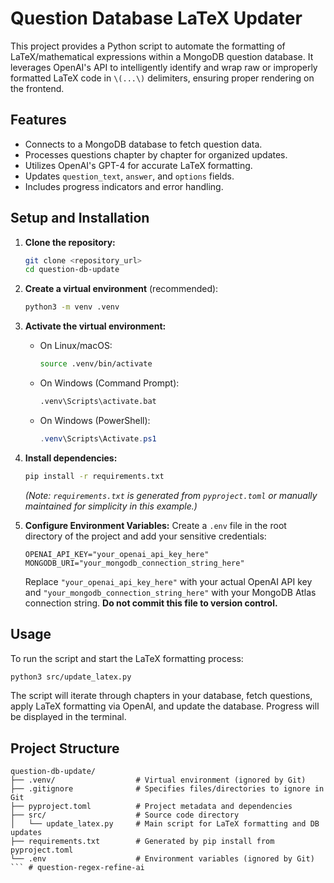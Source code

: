 # Question Database LaTeX Updater

This project provides a Python script to automate the formatting of LaTeX/mathematical expressions within a MongoDB question database. It leverages OpenAI's API to intelligently identify and wrap raw or improperly formatted LaTeX code in `\(...\)` delimiters, ensuring proper rendering on the frontend.

## Features

- Connects to a MongoDB database to fetch question data.
- Processes questions chapter by chapter for organized updates.
- Utilizes OpenAI's GPT-4 for accurate LaTeX formatting.
- Updates `question_text`, `answer`, and `options` fields.
- Includes progress indicators and error handling.

## Setup and Installation

1.  **Clone the repository:**
    ```bash
    git clone <repository_url>
    cd question-db-update
    ```

2.  **Create a virtual environment** (recommended):
    ```bash
    python3 -m venv .venv
    ```

3.  **Activate the virtual environment:**
    -   On Linux/macOS:
        ```bash
        source .venv/bin/activate
        ```
    -   On Windows (Command Prompt):
        ```bash
        .venv\Scripts\activate.bat
        ```
    -   On Windows (PowerShell):
        ```powershell
        .venv\Scripts\Activate.ps1
        ```

4.  **Install dependencies:**
    ```bash
    pip install -r requirements.txt
    ```
    *(Note: `requirements.txt` is generated from `pyproject.toml` or manually maintained for simplicity in this example.)*

5.  **Configure Environment Variables:**
    Create a `.env` file in the root directory of the project and add your sensitive credentials:
    ```
    OPENAI_API_KEY="your_openai_api_key_here"
    MONGODB_URI="your_mongodb_connection_string_here"
    ```
    Replace `"your_openai_api_key_here"` with your actual OpenAI API key and `"your_mongodb_connection_string_here"` with your MongoDB Atlas connection string. **Do not commit this file to version control.**

## Usage

To run the script and start the LaTeX formatting process:

```bash
python3 src/update_latex.py
```

The script will iterate through chapters in your database, fetch questions, apply LaTeX formatting via OpenAI, and update the database. Progress will be displayed in the terminal.

## Project Structure

```
question-db-update/
├── .venv/                  # Virtual environment (ignored by Git)
├── .gitignore              # Specifies files/directories to ignore in Git
├── pyproject.toml          # Project metadata and dependencies
├── src/                    # Source code directory
│   └── update_latex.py     # Main script for LaTeX formatting and DB updates
├── requirements.txt        # Generated by pip install from pyproject.toml
└── .env                    # Environment variables (ignored by Git)
``` # question-regex-refine-ai
